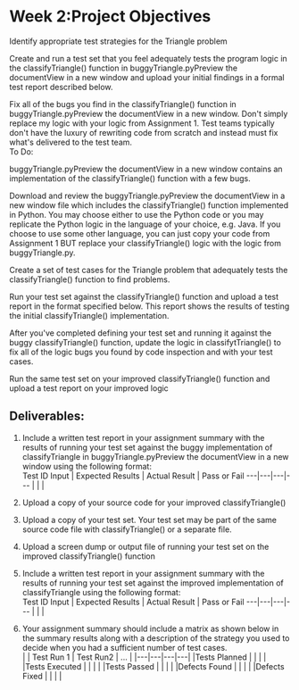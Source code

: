 # Week 2:Project Objectives

Identify appropriate test strategies for the Triangle problem

Create and run a test set that you feel adequately tests the program logic in the classifyTriangle() function in buggyTriangle.pyPreview the documentView in a new window and upload your initial findings in a formal test report described below.

Fix all of the bugs you find in the classifyTriangle() function in buggyTriangle.pyPreview the documentView in a new window. Don't simply replace my logic with your logic from Assignment 1.  Test teams typically don't have the luxury of rewriting code from scratch and instead must fix what's delivered to the test team.   
To Do:

buggyTriangle.pyPreview the documentView in a new window contains an implementation of the classifyTriangle() function with a few bugs.  

Download and review the buggyTriangle.pyPreview the documentView in a new window file which includes the classifyTriangle() function implemented in Python.  You may choose either to use the Python code or you may replicate the Python logic in the language of your choice, e.g. Java.   If you choose to use some other language, you can just copy your code from Assignment 1 BUT replace your classifyTriangle() logic with the logic from buggyTriangle.py.

Create a set of test cases for the Triangle problem that adequately tests the classifyTriangle() function to find problems.

Run your test set against the classifyTriangle() function and upload a test report in the format specified below.  This report shows the results of testing the initial classifyTriangle() implementation.

After you've completed defining your test set and running it against the buggy classifyTriangle() function, update the logic in classifytTriangle() to fix all of the logic bugs you found by code inspection and with your test cases.

Run the same test set on your improved classifyTriangle() function and upload a test report on your improved logic 

## Deliverables:

1. Include a written test report in your assignment summary with the results of running your test set against the buggy implementation of classifyTriangle in buggyTriangle.pyPreview the documentView in a new window using  the following format:  
Test ID Input | Expected Results | Actual Result | Pass or Fail
---|---|---|---
   |   |   | 

2. Upload a copy of your source code for your improved classifyTriangle()

3. Upload a copy of your test set.  Your test set may be part of the same source code file with classifyTriangle() or a separate file.

4. Upload a screen dump or output file of running your test set on the improved classifyTriangle() function

5. Include a written test report in your assignment summary with the results of running your test set against the improved implementation of classifyTriangle using  the following format:  
Test ID Input | Expected Results | Actual Result | Pass or Fail
---|---|---|---
   |   |   | 
                 
6.  Your assignment summary should include a matrix as shown below in the summary results along with a description of the strategy you used to decide when you had a sufficient number of test cases.   
|   | Test Run 1 | Test Run2 | ... |
|---|---|---|---|
|Tests Planned | | | |
|Tests Executed | | | |
|Tests Passed  | | | |
|Defects Found  | | | |
|Defects Fixed  | | | |
